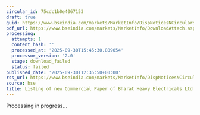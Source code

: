 ```yaml
---
circular_id: 75cdc1b0e4067153
draft: true
guid: https://www.bseindia.com/markets/MarketInfo/DispNoticesNCirculars.aspx?Noticeid={1767939D-F7E2-415A-9024-77850CAFF256}&noticeno=20250930-50&dt=09/30/2025&icount=50&totcount=104&flag=0
pdf_url: https://www.bseindia.com/markets/MarketInfo/DownloadAttach.aspx?id=20250930-50&attachedId=
processing:
  attempts: 1
  content_hash: ''
  processed_at: '2025-09-30T15:45:30.809054'
  processor_version: '2.0'
  stage: download_failed
  status: failed
published_date: '2025-09-30T12:35:50+00:00'
rss_url: https://www.bseindia.com/markets/MarketInfo/DispNoticesNCirculars.aspx?Noticeid={1767939D-F7E2-415A-9024-77850CAFF256}&noticeno=20250930-50&dt=09/30/2025&icount=50&totcount=104&flag=0
source: bse
title: Listing of new Commercial Paper of Bharat Heavy Electricals Ltd
---
```


Processing in progress...